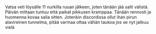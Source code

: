 Vatsa veti löysälle 11 nurkilla ruuan jälkeen, joten tänään jää salit välistä. Päivän mittaan tuntuu että paikat pikkusen kramppaa. Tänään rennosti ja huomenna kovaa salia sitten.
Jotenkin discordissa ollut ihan pirun alavireinen tunnelma, pitää varmaa ottaa vähän taukoa jos se nyt jatkuu vielä